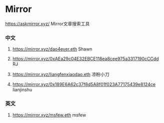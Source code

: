 # Mirror

https://askmirror.xyz/ Mirror文章搜索工具

### 中文

1. https://mirror.xyz/dao4ever.eth Shawn

2. https://mirror.xyz/0xAEa29c04E32EBCE118ea8cee975a3317190cCCdd RJ
3. https://mirror.xyz/liangfenxiaodao.eth 凉粉小刀
4. https://mirror.xyz/0x189E6A62c37f8d5A8f01f023A77175439e8124ce lianjinshu

### 英文

1. https://mirror.xyz/msfew.eth msfew

